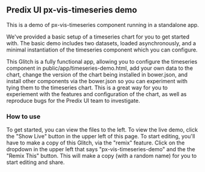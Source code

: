 ## Predix UI px-vis-timeseries demo

This is a demo of px-vis-timeseries component running in a standalone app. 

We've provided a basic setup of a timeseries chart for you to get started with.  The basic demo includes two datasets, loaded asynchronously, and a minimal instantiation of the timeseries component which you can configure. 

This Glitch is a fully functional app, allowing you to configure the timeseries component in public/app/timeseries-demo.html, add your own data to the chart, change the version of the chart being installed in bower.json, and install other components via the bower.json so you can experiment with tying them to the timeseries chart. This is a great way for you to experiement with the features and configuration of the chart, as well as reproduce bugs for the Predix UI team to investigate. 

### How to use

To get started, you can view the files to the left. To view the live demo, click the "Show Live" button in the upper left of this page. To start editing, you'll have to make a copy of this Glitch, via the "remix" feature. Click on the dropdown in the upper left that says "px-vis-timeseries-demo" and the the "Remix This" button. This will make a copy (with a random name) for you to start editing and share.